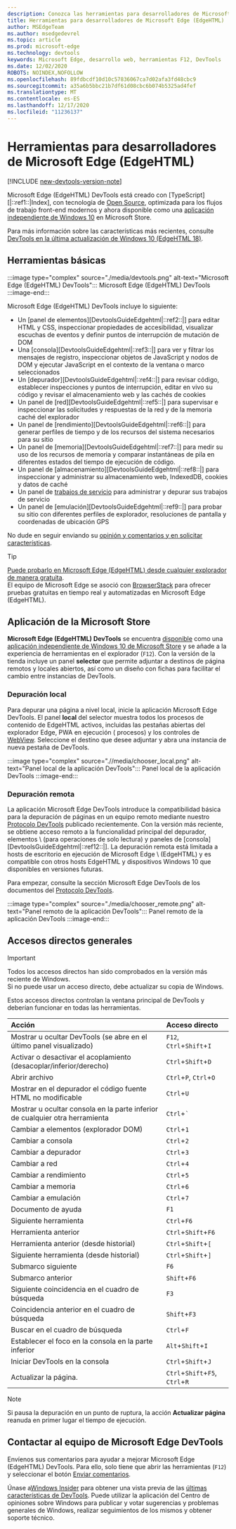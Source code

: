 ```yaml
---
description: Conozca las herramientas para desarrolladores de Microsoft Edge (EdgeHTML)
title: Herramientas para desarrolladores de Microsoft Edge (EdgeHTML)
author: MSEdgeTeam
ms.author: msedgedevrel
ms.topic: article
ms.prod: microsoft-edge
ms.technology: devtools
keywords: Microsoft Edge, desarrollo web, herramientas F12, DevTools
ms.date: 12/02/2020
ROBOTS: NOINDEX,NOFOLLOW
ms.openlocfilehash: 89fdbcdf10d10c57836067ca7d02afa3fd48cbc9
ms.sourcegitcommit: a35a6b5bbc21b7df61d08cbc6b074b5325ad4fef
ms.translationtype: MT
ms.contentlocale: es-ES
ms.lasthandoff: 12/17/2020
ms.locfileid: "11236137"
---
```

# Herramientas para desarrolladores de Microsoft Edge (EdgeHTML)  

[!INCLUDE [new-devtools-version-note](../includes/new-devtools-version-note.md)]  

Microsoft Edge \(EdgeHTML\) DevTools está creado con [TypeScript][|::ref1::|Index], con tecnología de [Open Source][GithubMicrosoftChakracore], optimizada para los flujos de trabajo front-end modernos y ahora disponible como una [aplicación independiente de Windows 10][MicrosoftStoreEdgeDevtoolsPreview] en Microsoft Store.  

Para más información sobre las características más recientes, consulte [DevTools en la última actualización de Windows 10 (EdgeHTML 18)][DevtoolsGuideEdgehtmlWhatsnew].  

## Herramientas básicas  

:::image type="complex" source="./media/devtools.png" alt-text="Microsoft Edge (EdgeHTML) DevTools":::
   Microsoft Edge (EdgeHTML) DevTools
:::image-end:::

<!--![Microsoft Edge \(EdgeHTML\) DevTools][ImageDevtoolsEdgehtml]  -->  

Microsoft Edge \(EdgeHTML\) DevTools incluye lo siguiente:  

*   Un [panel de elementos][DevtoolsGuideEdgehtml|::ref2::|] para editar HTML y CSS, inspeccionar propiedades de accesibilidad, visualizar escuchas de eventos y definir puntos de interrupción de mutación de DOM  
*   Una [consola][DevtoolsGuideEdgehtml|::ref3::|] para ver y filtrar los mensajes de registro, inspeccionar objetos de JavaScript y nodos de DOM y ejecutar JavaScript en el contexto de la ventana o marco seleccionados  
*   Un [depurador][DevtoolsGuideEdgehtml|::ref4::|] para revisar código, establecer inspecciones y puntos de interrupción, editar en vivo su código y revisar el almacenamiento web y las cachés de cookies  
*   Un panel de [red][DevtoolsGuideEdgehtml|::ref5::|] para supervisar e inspeccionar las solicitudes y respuestas de la red y de la memoria caché del explorador  
*   Un panel de [rendimiento][DevtoolsGuideEdgehtml|::ref6::|] para generar perfiles de tiempo y de los recursos del sistema necesarios para su sitio  
*   Un panel de [memoria][DevtoolsGuideEdgehtml|::ref7::|] para medir su uso de los recursos de memoria y comparar instantáneas de pila en diferentes estados del tiempo de ejecución de código.  
*   Un panel de [almacenamiento][DevtoolsGuideEdgehtml|::ref8::|] para inspeccionar y administrar su almacenamiento web, IndexedDB, cookies y datos de caché  
*   Un panel de [trabajos de servicio][DevtoolsGuideEdgehtmlServiceworkers] para administrar y depurar sus trabajos de servicio  
*   Un panel de [emulación][DevtoolsGuideEdgehtml|::ref9::|] para probar su sitio con diferentes perfiles de explorador, resoluciones de pantalla y coordenadas de ubicación GPS  

No dude en seguir enviando su [opinión y comentarios y en solicitar características](#getting-in-touch-with-the-microsoft-edge-devtools-team).  

> [!TIP]
> [Puede probarlo en Microsoft Edge \(EdgeHTML\) desde cualquier explorador de manera gratuita][BrowserstackEdgehtml].  
> El equipo de Microsoft Edge se asoció con [BrowserStack][BrowserstackEdgehtml] para ofrecer pruebas gratuitas en tiempo real y automatizadas en Microsoft Edge \(EdgeHTML\).  

## Aplicación de la Microsoft Store  

**Microsoft Edge \(EdgeHTML\) DevTools** se encuentra [disponible][DevtoolsGuideEdgehtmlWhatsnew] como una [aplicación independiente de Windows 10 de Microsoft Store][MicrosoftStoreEdgeDevtoolsPreview] y se añade a la experiencia de herramientas en el explorador \(`F12`\).  Con la versión de la tienda incluye un panel **selector** que permite adjuntar a destinos de página remotos y locales abiertos, así como un diseño con fichas para facilitar el cambio entre instancias de DevTools.  

### Depuración local  

Para depurar una página a nivel local, inicie la aplicación Microsoft Edge DevTools.  El panel **local** del selector muestra todos los procesos de contenido de EdgeHTML activos, incluidas las pestañas abiertas del explorador Edge, PWA en ejecución \( procesos\) y los controles de [WebView][HostingWebview].  Seleccione el destino que desee adjuntar y abra una instancia de nueva pestaña de DevTools.  

:::image type="complex" source=".//media/chooser_local.png" alt-text="Panel local de la aplicación DevTools":::
   Panel local de la aplicación DevTools
:::image-end:::

<!--![DevTools app Local panel][ImageDevtoolsGuideEdgehtmlChooselocal]  -->  

### Depuración remota  

La aplicación Microsoft Edge DevTools introduce la compatibilidad básica para la depuración de páginas en un equipo remoto mediante nuestro [Protocolo DevTools][DevtoolsProtocolEdgehtmlIndex] publicado recientemente.  Con la versión más reciente, se obtiene acceso remoto a la funcionalidad principal del depurador, elementos \ (para operaciones de solo lectura\) y paneles de [consola][DevtoolsGuideEdgehtml|::ref12::|].  La depuración remota está limitada a hosts de escritorio en ejecución de Microsoft Edge \ (EdgeHTML\) y es compatible con otros hosts EdgeHTML y dispositivos Windows 10 que disponibles en versiones futuras.  

Para empezar, consulte la sección Microsoft Edge DevTools de los documentos del [Protocolo DevTools][DevtoolsProtocolEdgehtmlIndex].  

:::image type="complex" source="./media/chooser_remote.png" alt-text="Panel remoto de la aplicación DevTools":::
   Panel remoto de la aplicación DevTools
:::image-end:::

<!--![DevTools app Remote panel][ImageDevtoolsGuideEdgehtmlRemote]  -->  

## Accesos directos generales  

> [!IMPORTANT]
> Todos los accesos directos han sido comprobados en la versión más reciente de Windows.  
> Si no puede usar un acceso directo, debe actualizar su copia de Windows.  

Estos accesos directos controlan la ventana principal de DevTools y deberían funcionar en todas las herramientas.  

| Acción | Acceso directo |  
|:--- |:--- |  
| Mostrar u ocultar DevTools \(se abre en el último panel visualizado\) | `F12`, `Ctrl`+`Shift`+`I` |  
| Activar o desactivar el acoplamiento \(desacoplar/inferior/derecho\) | `Ctrl`+`Shift`+`D` |  
| Abrir archivo | `Ctrl`+`P`, `Ctrl`+`O` |  
| Mostrar en el depurador el código fuente HTML no modificable | `Ctrl`+`U` |  
| Mostrar u ocultar consola en la parte inferior de cualquier otra herramienta  | `Ctrl`+`` ` `` |  
| Cambiar a elementos \(explorador DOM\) | `Ctrl`+`1` |  
| Cambiar a consola |  `Ctrl`+`2` |  
| Cambiar a depurador | `Ctrl`+`3` |  
| Cambiar a red | `Ctrl`+`4` |  
| Cambiar a rendimiento | `Ctrl`+`5` |  
| Cambiar a memoria | `Ctrl`+`6` |  
| Cambiar a emulación | `Ctrl`+`7` |  
| Documento de ayuda | `F1` |  
| Siguiente herramienta | `Ctrl`+`F6` |  
| Herramienta anterior | `Ctrl`+`Shift`+`F6` |  
| Herramienta anterior \(desde historial\) | `Ctrl`+`Shift`+`[` |  
| Siguiente herramienta \(desde historial\) | `Ctrl`+`Shift`+`]` |  
| Submarco siguiente | `F6` |  
| Submarco anterior | `Shift`+`F6` |  
| Siguiente coincidencia en el cuadro de búsqueda | `F3` |  
| Coincidencia anterior en el cuadro de búsqueda | `Shift`+`F3` |  
| Buscar en el cuadro de búsqueda | `Ctrl`+`F` |  
| Establecer el foco en la consola en la parte inferior | `Alt`+`Shift`+`I` |  
| Iniciar DevTools en la consola | `Ctrl`+`Shift`+`J` |  
| Actualizar la página. | `Ctrl`+`Shift`+`F5`, `Ctrl`+`R` |  

> [!NOTE]
> Si pausa la depuración en un punto de ruptura, la acción **Actualizar página** reanuda en primer lugar el tiempo de ejecución.  

## Contactar al equipo de Microsoft Edge DevTools  

Envíenos sus comentarios para ayudar a mejorar Microsoft Edge \(EdgeHTML\) DevTools.  Para ello, solo tiene que abrir las herramientas \(`F12`\) y seleccionar el botón [Enviar comentarios](#microsoft-edge-edgehtml-developer-tools).  

Únase a[Windows Insider][WindowsInsiderProgram] para obtener una vista previa de las [últimas características de DevTools][DevtoolsGuideEdgehtmlWhatsnew].  Puede utilizar la aplicación del Centro de opiniones sobre Windows para publicar y votar sugerencias y problemas generales de Windows, realizar seguimientos de los mismos y obtener soporte técnico.  

<!-- image links  -->  

<!--[ImageDevtoolsEdgehtml]: /microsoft-edge/devtools-guide/media/devtools.png "Microsoft Edge (EdgeHTML) DevTools"  -->  
<!--[ImageDevtoolsGuideEdgehtmlChooselocal]: /microsoft-edge/devtools-guide/media/chooser_local.png "DevTools app Local panel"  -->  
<!--[ImageDevtoolsGuideEdgehtmlRemote]: /microsoft-edge/devtools-guide/media/chooser_remote.png "DevTools app Remote panel"  -->  

<!-- links  -->  

[DevtoolsGuideEdgehtmlConsole]: /microsoft-edge/devtools-guide/console "Consola"  
[DevtoolsGuideEdgehtmlDebugger]: /microsoft-edge/devtools-guide/debugger "Depurador"  
[DevtoolsGuideEdgehtmlElements]: /microsoft-edge/devtools-guide/elements "Elementos"  
[DevtoolsGuideEdgehtmlEmulation]: /microsoft-edge/devtools-guide/emulation "Emulación"  
[DevtoolsGuideEdgehtmlMemory]: /microsoft-edge/devtools-guide/memory "Memoria"  
[DevtoolsGuideEdgehtmlNetwork]: /microsoft-edge/devtools-guide/network "Red"  
[DevtoolsGuideEdgehtmlPerformance]: /microsoft-edge/devtools-guide/performance "Rendimiento"  
[DevtoolsGuideEdgehtmlServiceworkers]: /microsoft-edge/devtools-guide/service-workers "Trabajos de servicio"  
[DevtoolsGuideEdgehtmlStorage]: /microsoft-edge/devtools-guide/storage "Almacenamiento"  
[DevtoolsGuideEdgehtmlWhatsnew]: /microsoft-edge/devtools-guide/whats-new "DevTools en la última actualización de Windows 10 (EdgeHTML 18)"  
[DevtoolsProtocolEdgehtmlIndex]: /microsoft-edge/devtools-protocol/index "Protocolo de Microsoft Edge (EdgeHTML) DevTools"  
[DevtoolsProtocolEdgehtmlClientsEdgePreview]: /microsoft-edge/devtools-protocol/0.1/clients.md#microsoft-edge-devtools-preview "Vista previa de Microsoft Edge DevTools - Clientes de protocolo de DevTools"  
[HostingWebview]: /microsoft-edge/hosting/webview "WebView (EdgeHTML) para aplicaciones de Windows 10"  
[PwasEdgehtmlIndex]: /microsoft-edge/progressive-web-apps-edgehtml/index "Aplicaciones web progresivas (EdgeHTML) en Windows"  

[MicrosoftStoreEdgeDevtoolsPreview]: https://www.microsoft.com/store/p/microsoft-edge-devtools-preview/9mzbfrmz0mnj "Vista previa de Microsoft Edge DevTools"  

[WindowsInsiderProgram]: https://insider.windows.com "Programa Windows Insider"  

[BrowserstackEdgehtml]: https://www.browserstack.com/test-on-microsoft-edge-browser "Pruebas gratuitas de explorador de Microsoft Edge | BrowserStack"  

[GithubMicrosoftChakracore]: https://github.com/Microsoft/ChakraCore "microsoft/ChakraCore | GitHub"  

[TypeScriptIndex]: https://www.typescriptlang.org "TypeScript"  
